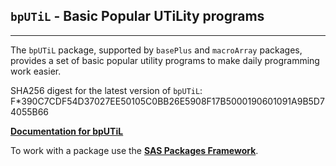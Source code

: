 ## `bpUTiL` - Basic Popular UTiLity programs

---

The `bpUTiL` package, supported by `basePlus` and `macroArray` packages,
provides a set of basic popular utility programs to make daily programming
work easier.

SHA256 digest for the latest version of `bpUTiL`: F*390C7CDF54D37027EE50105C0BB26E5908F17B5000190601091A9B5D74055B66

[**Documentation for bpUTiL**](./bputil.md "Documentation for bpUTiL")

To work with a package use the [**SAS Packages Framework**](https://github.com/yabwon/SAS_PACKAGES/blob/main/README.md "SPFinit").

